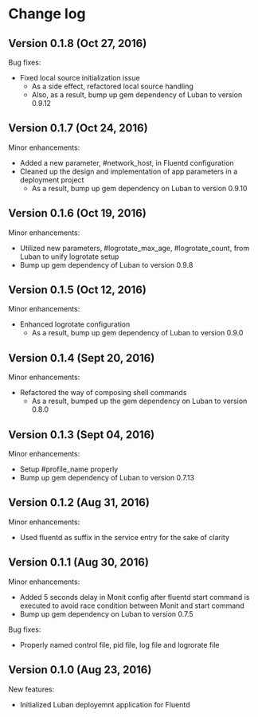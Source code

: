 # Change log

## Version 0.1.8 (Oct 27, 2016)

Bug fixes:
  * Fixed local source initialization issue
    * As a side effect, refactored local source handling
    * Also, as a result, bump up gem dependency of Luban to version 0.9.12

## Version 0.1.7 (Oct 24, 2016)

Minor enhancements:
  * Added a new parameter, #network_host, in Fluentd configuration
  * Cleaned up the design and implementation of app parameters in a deployment project
    * As a result, bump up gem dependency on Luban to version 0.9.10

## Version 0.1.6 (Oct 19, 2016)

Minor enhancements:
  * Utilized new parameters, #logrotate_max_age, #logrotate_count, from Luban to unify logrotate setup
  * Bump up gem dependency of Luban to version 0.9.8

## Version 0.1.5 (Oct 12, 2016)

Minor enhancements:
  * Enhanced logrotate configuration
    * As a result, bump up gem dependency of Luban to version 0.9.0

## Version 0.1.4 (Sept 20, 2016)

Minor enhancements:
  * Refactored the way of composing shell commands
    * As a result, bumped up the gem dependency on Luban to version 0.8.0

## Version 0.1.3 (Sept 04, 2016)

Minor enhancements:
  * Setup #profile_name properly
  * Bump up gem dependency of Luban to version 0.7.13

## Version 0.1.2 (Aug 31, 2016)

Minor enhancements:
  * Used fluentd as suffix in the service entry for the sake of clarity

## Version 0.1.1 (Aug 30, 2016)

Minor enhancements: 
  * Added 5 seconds delay in Monit config after fluentd start command is executed to avoid race condition between Monit and start command
  * Bump up gem dependency on Luban to version 0.7.5

Bug fixes:
  * Properly named control file, pid file, log file and logrorate file

## Version 0.1.0 (Aug 23, 2016)

New features:
  * Initialized Luban deployemnt application for Fluentd
